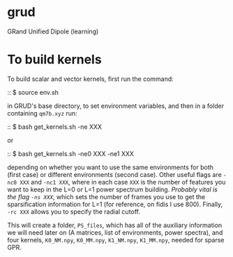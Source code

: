 # grud
GRand Unified Dipole (learning)

# To build kernels

To build scalar and vector kernels, first run the command:

::
  $ source env.sh
  
in GRUD's base directory, to set environment variables, and then in a folder containing `qm7b.xyz` run:

::
  $ bash get_kernels.sh -ne XXX
  
or

::
  $ bash get_kernels.sh -ne0 XXX -ne1 XXX

depending on whether you want to use the same environments for both (first case) or different environments (second case). Other useful flags are `-nc0 XXX` and `-nc1 XXX`, where in each case `XXX` is the number of features you want to keep in the L=0 or L=1 power spectrum building. *Probably vital is the flag `-ns XXX`*, which sets the number of frames you use to get the sparsification information for L=1 (for reference, on fidis I use 800). Finally, `-rc XXX` allows you to specify the radial cutoff.

This will create a folder, `PS_files`, which has all of the auxiliary information we will need later on (A matrices, list of environments, power spectra), and four kernels, `K0_NM.npy`, `K0_MM.npy`, `K1_NM.npy`, `K1_MM.npy`, needed for sparse GPR.
